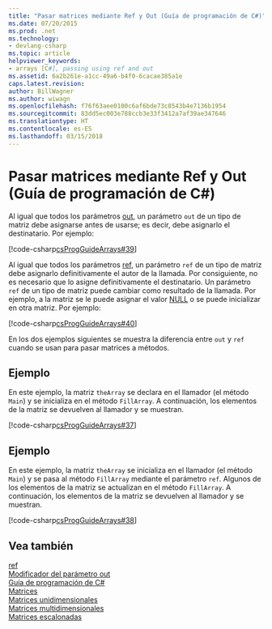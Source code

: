 ```yaml
---
title: "Pasar matrices mediante Ref y Out (Guía de programación de C#)"
ms.date: 07/20/2015
ms.prod: .net
ms.technology:
- devlang-csharp
ms.topic: article
helpviewer_keywords:
- arrays [C#], passing using ref and out
ms.assetid: 6a2b261e-a1cc-49a6-b4f0-6cacae385a1e
caps.latest.revision: 
author: BillWagner
ms.author: wiwagn
ms.openlocfilehash: f76f63aee0100c6af6bde73c8543b4e7136b1954
ms.sourcegitcommit: 83dd5ec003e788ccb3e33f3412a7af39ae347646
ms.translationtype: HT
ms.contentlocale: es-ES
ms.lasthandoff: 03/15/2018
---
```

# <a name="passing-arrays-using-ref-and-out-c-programming-guide"></a>Pasar matrices mediante Ref y Out (Guía de programación de C#)
Al igual que todos los parámetros [out](../../../csharp/language-reference/keywords/out-parameter-modifier.md), un parámetro `out` de un tipo de matriz debe asignarse antes de usarse; es decir, debe asignarlo el destinatario. Por ejemplo:  
  
 [!code-csharp[csProgGuideArrays#39](../../../csharp/programming-guide/arrays/codesnippet/CSharp/passing-arrays-using-ref-and-out_1.cs)]  
  
 Al igual que todos los parámetros [ref](../../../csharp/language-reference/keywords/ref.md), un parámetro `ref` de un tipo de matriz debe asignarlo definitivamente el autor de la llamada. Por consiguiente, no es necesario que lo asigne definitivamente el destinatario. Un parámetro `ref` de un tipo de matriz puede cambiar como resultado de la llamada. Por ejemplo, a la matriz se le puede asignar el valor [NULL](../../../csharp/language-reference/keywords/null.md) o se puede inicializar en otra matriz. Por ejemplo:  
  
 [!code-csharp[csProgGuideArrays#40](../../../csharp/programming-guide/arrays/codesnippet/CSharp/passing-arrays-using-ref-and-out_2.cs)]  
  
 En los dos ejemplos siguientes se muestra la diferencia entre `out` y `ref` cuando se usan para pasar matrices a métodos.  
  
## <a name="example"></a>Ejemplo  
 En este ejemplo, la matriz `theArray` se declara en el llamador (el método `Main`) y se inicializa en el método `FillArray`. A continuación, los elementos de la matriz se devuelven al llamador y se muestran.  
  
 [!code-csharp[csProgGuideArrays#37](../../../csharp/programming-guide/arrays/codesnippet/CSharp/passing-arrays-using-ref-and-out_3.cs)]  
  
## <a name="example"></a>Ejemplo  
 En este ejemplo, la matriz `theArray` se inicializa en el llamador (el método `Main`) y se pasa al método `FillArray` mediante el parámetro `ref`. Algunos de los elementos de la matriz se actualizan en el método `FillArray`. A continuación, los elementos de la matriz se devuelven al llamador y se muestran.  
  
 [!code-csharp[csProgGuideArrays#38](../../../csharp/programming-guide/arrays/codesnippet/CSharp/passing-arrays-using-ref-and-out_4.cs)]  
  
## <a name="see-also"></a>Vea también  
 [ref](../../../csharp/language-reference/keywords/ref.md)  
 [Modificador del parámetro out](../../../csharp/language-reference/keywords/out-parameter-modifier.md)  
 [Guía de programación de C#](../../../csharp/programming-guide/index.md)  
 [Matrices](../../../csharp/programming-guide/arrays/index.md)  
 [Matrices unidimensionales](../../../csharp/programming-guide/arrays/single-dimensional-arrays.md)  
 [Matrices multidimensionales](../../../csharp/programming-guide/arrays/multidimensional-arrays.md)  
 [Matrices escalonadas](../../../csharp/programming-guide/arrays/jagged-arrays.md)
